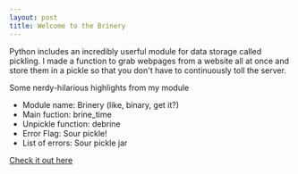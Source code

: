 ```yaml
---
layout: post
title: Welcome to the Brinery
---
```


Python includes an incredibly userful module for data storage called pickling. I made a function to grab webpages from a website all at once and store them in a pickle so that you don't have to continuously toll the server. 

Some nerdy-hilarious highlights from my module

* Module name: Brinery (like, binary, get it?)
* Main fuction: brine_time
* Unpickle function: debrine
* Error Flag: Sour pickle!
* List of errors: Sour pickle jar

[Check it out here](https://github.com/potatochip/Brinery)